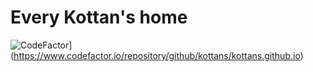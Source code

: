# Every Kottan's home
![CodeFactor](https://www.codefactor.io/repository/github/kottans/kottans.github.io/badge)](https://www.codefactor.io/repository/github/kottans/kottans.github.io)
